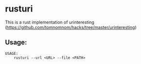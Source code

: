 # rusturi
This is a rust implementation of urinteresting (https://github.com/tomnomnom/hacks/tree/master/urinteresting)

## Usage:
```
USAGE:
    rusturi --url <URL> --file <PATH>
```
